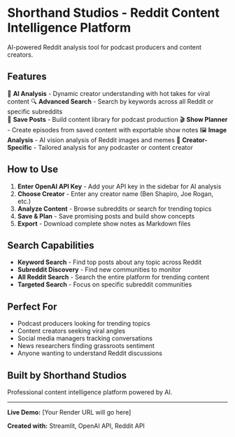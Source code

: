 # Shorthand Studios - Reddit Content Intelligence Platform

AI-powered Reddit analysis tool for podcast producers and content creators.

## Features

🤖 **AI Analysis** - Dynamic creator understanding with hot takes for viral content
🔍 **Advanced Search** - Search by keywords across all Reddit or specific subreddits  
💾 **Save Posts** - Build content library for podcast production
🎬 **Show Planner** - Create episodes from saved content with exportable show notes
🖼️ **Image Analysis** - AI vision analysis of Reddit images and memes
🎯 **Creator-Specific** - Tailored analysis for any podcaster or content creator

## How to Use

1. **Enter OpenAI API Key** - Add your API key in the sidebar for AI analysis
2. **Choose Creator** - Enter any creator name (Ben Shapiro, Joe Rogan, etc.) 
3. **Analyze Content** - Browse subreddits or search for trending topics
4. **Save & Plan** - Save promising posts and build show concepts
5. **Export** - Download complete show notes as Markdown files

## Search Capabilities

- **Keyword Search** - Find top posts about any topic across Reddit
- **Subreddit Discovery** - Find new communities to monitor
- **All Reddit Search** - Search the entire platform for trending content
- **Targeted Search** - Focus on specific subreddit communities

## Perfect For

- Podcast producers looking for trending topics
- Content creators seeking viral angles  
- Social media managers tracking conversations
- News researchers finding grassroots sentiment
- Anyone wanting to understand Reddit discussions

## Built by Shorthand Studios

Professional content intelligence platform powered by AI.

---

**Live Demo:** [Your Render URL will go here]

**Created with:** Streamlit, OpenAI API, Reddit API